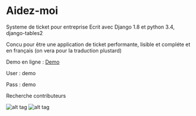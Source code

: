 # Aidez-moi

Systeme de ticket pour entreprise 
Ecrit avec Django 1.8 et python 3.4, django-tables2

Concu pour être une application de ticket performante, lisible et compléte et en français (on vera pour la traduction plustard)

Demo en ligne : [Demo](http://hadmagic.pythonanywhere.com)

User : demo

Pass : demo

Recherche contributeurs


![alt tag](https://github.com/hadmagic/Aidez-moi/blob/master/pict1.jpg)
![alt tag](https://github.com/hadmagic/Aidez-moi/blob/master/pict2.jpg)
